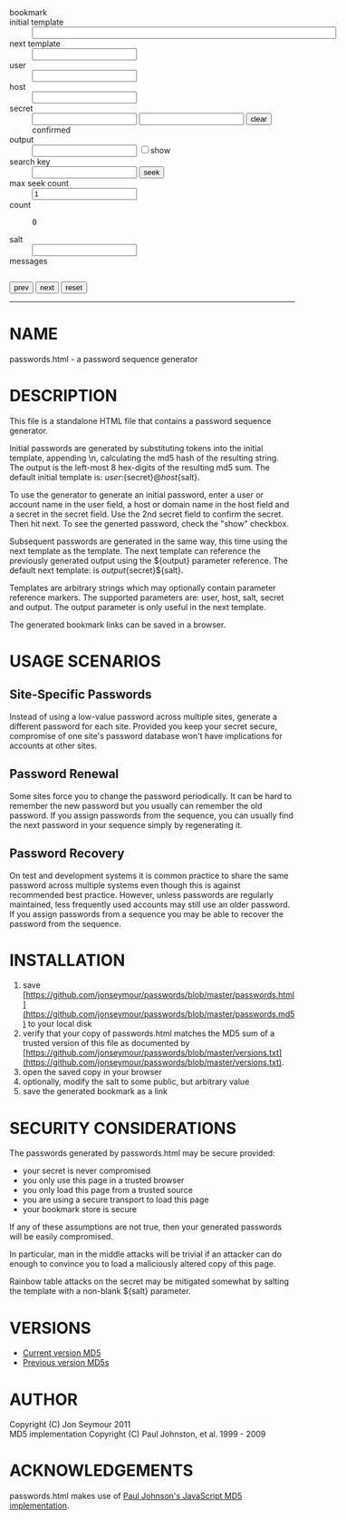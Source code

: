 <form name="generator" onsubmit="javascript: return false;">
<dl>
<dt>bookmark</dt>
<dd id="bookmark"></dd>
<dt>initial template</dt>
<dd>
<input name="initial_template" size="64" type="text">
</dd>
<dt>next template</dt>
<dd>
<input name="next_template" type="text">
</dd>
<dt>user</dt>
<dd>
<input name="user" type="text">
</dd>
<dt>host</dt>
<dd>
<input name="host" type="text">
</dd>
<dt>secret</dt>
<dd>
<input name="secret" type="password">
<input name="secret_confirm" type="password">
<input name="clear" value="clear" type="button">
<span id="confirmed">confirmed</span>
</dd>
<dt>output</dt>
<dd>
<input name="output" type="password">
<input name="show" value="true" type="checkbox">show
</dd>
<dt>search key</dt>
<dd>
<input name="search" type="password">
<input name="seek" value="seek" type="button">
</dd>
<dt>max seek count</dt>
<dd>
<input name="maxseekcount" value="1" type="text">
</dd>
<dt>count</dt>
<dd>
<pre id="count">0</pre>
</dd>
<dt>salt</dt>
<dd>
<input name="salt" type="text">
</dd>
<dt>messages</dt>
<dd>
<pre id="messages"></pre>
</dd>
</dl>
<input name="prev" value="prev" type="button">
<input name="next" value="next" type="button">
<input name="reset" value="reset" type="button">
</form>

<hr/>

NAME
====
passwords.html - a password sequence generator

DESCRIPTION
===========
This file is a standalone HTML file that contains a password sequence generator.

Initial passwords are generated by substituting tokens into the initial template, appending \n, calculating
the md5 hash of the resulting string. The output is the left-most 8 hex-digits of the
resulting md5 sum. The default initial template is: ${user}:${secret}@${host}${salt}.

To use the generator to generate an initial password, enter a user or account name in the user field, a host or domain name
in the host field and a secret in the secret field. Use the 2nd secret field to confirm the secret. Then hit next. To see
the generted password, check the "show" checkbox.

Subsequent passwords are generated in the same way, this time using the next template as the template.
The next template can reference the previously generated output using the ${output} parameter reference. 
The default next template: is ${output}${secret}${salt}.

Templates are arbitrary strings which may optionally contain parameter reference markers. The supported 
parameters are: user, host, salt, secret and output. The output parameter is only useful in the next template.

The generated bookmark links can be saved in a browser. 

USAGE SCENARIOS
===============
Site-Specific Passwords
-----------------------
Instead of using a low-value password across multiple sites, generate a different password for each
site. Provided you keep your secret secure, compromise of one site's password database won't have
implications for accounts at other sites.

Password Renewal
----------------
Some sites force you to change the password periodically. It can be hard to remember the new password but
you usually can remember the old password. If you assign passwords from the sequence, you can usually find
the next password in your sequence simply by regenerating it.

Password Recovery
-----------------
On test and development systems it is common practice to share the same password across multiple systems 
even though this is against recommended best practice. However, unless passwords are regularly maintained,
less frequently used accounts may still use an older password. If you assign passwords from a sequence
you may be able to recover the password from the sequence.

INSTALLATION
============
1. save [https://github.com/jonseymour/passwords/blob/master/passwords.html](https://github.com/jonseymour/passwords/blob/master/passwords.md5) to your local disk
2. verify that your copy of passwords.html matches the MD5 sum of a trusted version of this file as documented by [https://github.com/jonseymour/passwords/blob/master/versions.txt](https://github.com/jonseymour/passwords/blob/master/versions.txt).
3. open the saved copy in your browser
4. optionally, modify the salt to some public, but arbitrary value
5. save the generated bookmark as a link 

SECURITY CONSIDERATIONS
=======================
The passwords generated by passwords.html may be secure provided:

* your secret is never compromised
* you only use this page in a trusted browser
* you only load this page from a trusted source
* you are using a secure transport to load this page
* your bookmark store is secure

If any of these assumptions are not true, then your generated passwords will be easily compromised. 

In particular, man in the middle attacks will be trivial if an attacker can do enough to convince
you to load a maliciously altered copy of this page.

Rainbow table attacks on the secret may be mitigated somewhat by salting the template with a non-blank
${salt} parameter.

VERSIONS
========
* [Current version MD5](https://github.com/jonseymour/passwords/blob/master/passwords.md5)
* [Previous version MD5s](https://github.com/jonseymour/passwords/blob/master/versions.txt)

AUTHOR
======
Copyright (C) Jon Seymour 2011<br/>
MD5 implementation Copyright (C) Paul Johnston, et al. 1999 - 2009

ACKNOWLEDGEMENTS
================
passwords.html makes use of <a href="http://pajhome.org.uk/crypt/md5">Paul Johnson's JavaScript MD5 implementation</a>.

<script type="text/javascript">
/*
 * A JavaScript implementation of the RSA Data Security, Inc. MD5 Message
 * Digest Algorithm, as defined in RFC 1321.
 * Version 2.2-beta Copyright (C) Paul Johnston 1999 - 2009
 * Other contributors: Greg Holt, Andrew Kepert, Ydnar, Lostinet
 * Distributed under the BSD License
 * See http://pajhome.org.uk/crypt/md5 for more info.
 */

/*
 * Configurable variables. You may need to tweak these to be compatible with
 * the server-side, but the defaults work in most cases.
 */
var hexcase = 0;   /* hex output format. 0 - lowercase; 1 - uppercase        */
var b64pad  = "";  /* base-64 pad character. "=" for strict RFC compliance   */

/*
 * These are the functions you'll usually want to call
 * They take string arguments and return either hex or base-64 encoded strings
 */
function hex_md5(s)    { return rstr2hex(rstr_md5(str2rstr_utf8(s))); }
function b64_md5(s)    { return rstr2b64(rstr_md5(str2rstr_utf8(s))); }
function any_md5(s, e) { return rstr2any(rstr_md5(str2rstr_utf8(s)), e); }
function hex_hmac_md5(k, d)
  { return rstr2hex(rstr_hmac_md5(str2rstr_utf8(k), str2rstr_utf8(d))); }
function b64_hmac_md5(k, d)
  { return rstr2b64(rstr_hmac_md5(str2rstr_utf8(k), str2rstr_utf8(d))); }
function any_hmac_md5(k, d, e)
  { return rstr2any(rstr_hmac_md5(str2rstr_utf8(k), str2rstr_utf8(d)), e); }

/*
 * Perform a simple self-test to see if the VM is working
 */
function md5_vm_test()
{
  return hex_md5("abc").toLowerCase() == "900150983cd24fb0d6963f7d28e17f72";
}

/*
 * Calculate the MD5 of a raw string
 */
function rstr_md5(s)
{
  return binl2rstr(binl_md5(rstr2binl(s), s.length * 8));
}

/*
 * Calculate the HMAC-MD5, of a key and some data (raw strings)
 */
function rstr_hmac_md5(key, data)
{
  var bkey = rstr2binl(key);
  if(bkey.length > 16) bkey = binl_md5(bkey, key.length * 8);

  var ipad = Array(16), opad = Array(16);
  for(var i = 0; i < 16; i++)
  {
    ipad[i] = bkey[i] ^ 0x36363636;
    opad[i] = bkey[i] ^ 0x5C5C5C5C;
  }

  var hash = binl_md5(ipad.concat(rstr2binl(data)), 512 + data.length * 8);
  return binl2rstr(binl_md5(opad.concat(hash), 512 + 128));
}

/*
 * Convert a raw string to a hex string
 */
function rstr2hex(input)
{
  try { hexcase } catch(e) { hexcase=0; }
  var hex_tab = hexcase ? "0123456789ABCDEF" : "0123456789abcdef";
  var output = "";
  var x;
  for(var i = 0; i < input.length; i++)
  {
    x = input.charCodeAt(i);
    output += hex_tab.charAt((x >>> 4) & 0x0F)
           +  hex_tab.charAt( x        & 0x0F);
  }
  return output;
}

/*
 * Convert a raw string to a base-64 string
 */
function rstr2b64(input)
{
  try { b64pad } catch(e) { b64pad=''; }
  var tab = "ABCDEFGHIJKLMNOPQRSTUVWXYZabcdefghijklmnopqrstuvwxyz0123456789+/";
  var output = "";
  var len = input.length;
  for(var i = 0; i < len; i += 3)
  {
    var triplet = (input.charCodeAt(i) << 16)
                | (i + 1 < len ? input.charCodeAt(i+1) << 8 : 0)
                | (i + 2 < len ? input.charCodeAt(i+2)      : 0);
    for(var j = 0; j < 4; j++)
    {
      if(i * 8 + j * 6 > input.length * 8) output += b64pad;
      else output += tab.charAt((triplet >>> 6*(3-j)) & 0x3F);
    }
  }
  return output;
}

/*
 * Convert a raw string to an arbitrary string encoding
 */
function rstr2any(input, encoding)
{
  var divisor = encoding.length;
  var i, j, q, x, quotient;

  /* Convert to an array of 16-bit big-endian values, forming the dividend */
  var dividend = Array(Math.ceil(input.length / 2));
  for(i = 0; i < dividend.length; i++)
  {
    dividend[i] = (input.charCodeAt(i * 2) << 8) | input.charCodeAt(i * 2 + 1);
  }

  /*
   * Repeatedly perform a long division. The binary array forms the dividend,
   * the length of the encoding is the divisor. Once computed, the quotient
   * forms the dividend for the next step. All remainders are stored for later
   * use.
   */
  var full_length = Math.ceil(input.length * 8 /
                                    (Math.log(encoding.length) / Math.log(2)));
  var remainders = Array(full_length);
  for(j = 0; j < full_length; j++)
  {
    quotient = Array();
    x = 0;
    for(i = 0; i < dividend.length; i++)
    {
      x = (x << 16) + dividend[i];
      q = Math.floor(x / divisor);
      x -= q * divisor;
      if(quotient.length > 0 || q > 0)
        quotient[quotient.length] = q;
    }
    remainders[j] = x;
    dividend = quotient;
  }

  /* Convert the remainders to the output string */
  var output = "";
  for(i = remainders.length - 1; i >= 0; i--)
    output += encoding.charAt(remainders[i]);

  return output;
}

/*
 * Encode a string as utf-8.
 * For efficiency, this assumes the input is valid utf-16.
 */
function str2rstr_utf8(input)
{
  var output = "";
  var i = -1;
  var x, y;

  while(++i < input.length)
  {
    /* Decode utf-16 surrogate pairs */
    x = input.charCodeAt(i);
    y = i + 1 < input.length ? input.charCodeAt(i + 1) : 0;
    if(0xD800 <= x && x <= 0xDBFF && 0xDC00 <= y && y <= 0xDFFF)
    {
      x = 0x10000 + ((x & 0x03FF) << 10) + (y & 0x03FF);
      i++;
    }

    /* Encode output as utf-8 */
    if(x <= 0x7F)
      output += String.fromCharCode(x);
    else if(x <= 0x7FF)
      output += String.fromCharCode(0xC0 | ((x >>> 6 ) & 0x1F),
                                    0x80 | ( x         & 0x3F));
    else if(x <= 0xFFFF)
      output += String.fromCharCode(0xE0 | ((x >>> 12) & 0x0F),
                                    0x80 | ((x >>> 6 ) & 0x3F),
                                    0x80 | ( x         & 0x3F));
    else if(x <= 0x1FFFFF)
      output += String.fromCharCode(0xF0 | ((x >>> 18) & 0x07),
                                    0x80 | ((x >>> 12) & 0x3F),
                                    0x80 | ((x >>> 6 ) & 0x3F),
                                    0x80 | ( x         & 0x3F));
  }
  return output;
}

/*
 * Encode a string as utf-16
 */
function str2rstr_utf16le(input)
{
  var output = "";
  for(var i = 0; i < input.length; i++)
    output += String.fromCharCode( input.charCodeAt(i)        & 0xFF,
                                  (input.charCodeAt(i) >>> 8) & 0xFF);
  return output;
}

function str2rstr_utf16be(input)
{
  var output = "";
  for(var i = 0; i < input.length; i++)
    output += String.fromCharCode((input.charCodeAt(i) >>> 8) & 0xFF,
                                   input.charCodeAt(i)        & 0xFF);
  return output;
}

/*
 * Convert a raw string to an array of little-endian words
 * Characters >255 have their high-byte silently ignored.
 */
function rstr2binl(input)
{
  var output = Array(input.length >> 2);
  for(var i = 0; i < output.length; i++)
    output[i] = 0;
  for(var i = 0; i < input.length * 8; i += 8)
    output[i>>5] |= (input.charCodeAt(i / 8) & 0xFF) << (i%32);
  return output;
}

/*
 * Convert an array of little-endian words to a string
 */
function binl2rstr(input)
{
  var output = "";
  for(var i = 0; i < input.length * 32; i += 8)
    output += String.fromCharCode((input[i>>5] >>> (i % 32)) & 0xFF);
  return output;
}

/*
 * Calculate the MD5 of an array of little-endian words, and a bit length.
 */
function binl_md5(x, len)
{
  /* append padding */
  x[len >> 5] |= 0x80 << ((len) % 32);
  x[(((len + 64) >>> 9) << 4) + 14] = len;

  var a =  1732584193;
  var b = -271733879;
  var c = -1732584194;
  var d =  271733878;

  for(var i = 0; i < x.length; i += 16)
  {
    var olda = a;
    var oldb = b;
    var oldc = c;
    var oldd = d;

    a = md5_ff(a, b, c, d, x[i+ 0], 7 , -680876936);
    d = md5_ff(d, a, b, c, x[i+ 1], 12, -389564586);
    c = md5_ff(c, d, a, b, x[i+ 2], 17,  606105819);
    b = md5_ff(b, c, d, a, x[i+ 3], 22, -1044525330);
    a = md5_ff(a, b, c, d, x[i+ 4], 7 , -176418897);
    d = md5_ff(d, a, b, c, x[i+ 5], 12,  1200080426);
    c = md5_ff(c, d, a, b, x[i+ 6], 17, -1473231341);
    b = md5_ff(b, c, d, a, x[i+ 7], 22, -45705983);
    a = md5_ff(a, b, c, d, x[i+ 8], 7 ,  1770035416);
    d = md5_ff(d, a, b, c, x[i+ 9], 12, -1958414417);
    c = md5_ff(c, d, a, b, x[i+10], 17, -42063);
    b = md5_ff(b, c, d, a, x[i+11], 22, -1990404162);
    a = md5_ff(a, b, c, d, x[i+12], 7 ,  1804603682);
    d = md5_ff(d, a, b, c, x[i+13], 12, -40341101);
    c = md5_ff(c, d, a, b, x[i+14], 17, -1502002290);
    b = md5_ff(b, c, d, a, x[i+15], 22,  1236535329);

    a = md5_gg(a, b, c, d, x[i+ 1], 5 , -165796510);
    d = md5_gg(d, a, b, c, x[i+ 6], 9 , -1069501632);
    c = md5_gg(c, d, a, b, x[i+11], 14,  643717713);
    b = md5_gg(b, c, d, a, x[i+ 0], 20, -373897302);
    a = md5_gg(a, b, c, d, x[i+ 5], 5 , -701558691);
    d = md5_gg(d, a, b, c, x[i+10], 9 ,  38016083);
    c = md5_gg(c, d, a, b, x[i+15], 14, -660478335);
    b = md5_gg(b, c, d, a, x[i+ 4], 20, -405537848);
    a = md5_gg(a, b, c, d, x[i+ 9], 5 ,  568446438);
    d = md5_gg(d, a, b, c, x[i+14], 9 , -1019803690);
    c = md5_gg(c, d, a, b, x[i+ 3], 14, -187363961);
    b = md5_gg(b, c, d, a, x[i+ 8], 20,  1163531501);
    a = md5_gg(a, b, c, d, x[i+13], 5 , -1444681467);
    d = md5_gg(d, a, b, c, x[i+ 2], 9 , -51403784);
    c = md5_gg(c, d, a, b, x[i+ 7], 14,  1735328473);
    b = md5_gg(b, c, d, a, x[i+12], 20, -1926607734);

    a = md5_hh(a, b, c, d, x[i+ 5], 4 , -378558);
    d = md5_hh(d, a, b, c, x[i+ 8], 11, -2022574463);
    c = md5_hh(c, d, a, b, x[i+11], 16,  1839030562);
    b = md5_hh(b, c, d, a, x[i+14], 23, -35309556);
    a = md5_hh(a, b, c, d, x[i+ 1], 4 , -1530992060);
    d = md5_hh(d, a, b, c, x[i+ 4], 11,  1272893353);
    c = md5_hh(c, d, a, b, x[i+ 7], 16, -155497632);
    b = md5_hh(b, c, d, a, x[i+10], 23, -1094730640);
    a = md5_hh(a, b, c, d, x[i+13], 4 ,  681279174);
    d = md5_hh(d, a, b, c, x[i+ 0], 11, -358537222);
    c = md5_hh(c, d, a, b, x[i+ 3], 16, -722521979);
    b = md5_hh(b, c, d, a, x[i+ 6], 23,  76029189);
    a = md5_hh(a, b, c, d, x[i+ 9], 4 , -640364487);
    d = md5_hh(d, a, b, c, x[i+12], 11, -421815835);
    c = md5_hh(c, d, a, b, x[i+15], 16,  530742520);
    b = md5_hh(b, c, d, a, x[i+ 2], 23, -995338651);

    a = md5_ii(a, b, c, d, x[i+ 0], 6 , -198630844);
    d = md5_ii(d, a, b, c, x[i+ 7], 10,  1126891415);
    c = md5_ii(c, d, a, b, x[i+14], 15, -1416354905);
    b = md5_ii(b, c, d, a, x[i+ 5], 21, -57434055);
    a = md5_ii(a, b, c, d, x[i+12], 6 ,  1700485571);
    d = md5_ii(d, a, b, c, x[i+ 3], 10, -1894986606);
    c = md5_ii(c, d, a, b, x[i+10], 15, -1051523);
    b = md5_ii(b, c, d, a, x[i+ 1], 21, -2054922799);
    a = md5_ii(a, b, c, d, x[i+ 8], 6 ,  1873313359);
    d = md5_ii(d, a, b, c, x[i+15], 10, -30611744);
    c = md5_ii(c, d, a, b, x[i+ 6], 15, -1560198380);
    b = md5_ii(b, c, d, a, x[i+13], 21,  1309151649);
    a = md5_ii(a, b, c, d, x[i+ 4], 6 , -145523070);
    d = md5_ii(d, a, b, c, x[i+11], 10, -1120210379);
    c = md5_ii(c, d, a, b, x[i+ 2], 15,  718787259);
    b = md5_ii(b, c, d, a, x[i+ 9], 21, -343485551);

    a = safe_add(a, olda);
    b = safe_add(b, oldb);
    c = safe_add(c, oldc);
    d = safe_add(d, oldd);
  }
  return Array(a, b, c, d);
}

/*
 * These functions implement the four basic operations the algorithm uses.
 */
function md5_cmn(q, a, b, x, s, t)
{
  return safe_add(bit_rol(safe_add(safe_add(a, q), safe_add(x, t)), s),b);
}
function md5_ff(a, b, c, d, x, s, t)
{
  return md5_cmn((b & c) | ((~b) & d), a, b, x, s, t);
}
function md5_gg(a, b, c, d, x, s, t)
{
  return md5_cmn((b & d) | (c & (~d)), a, b, x, s, t);
}
function md5_hh(a, b, c, d, x, s, t)
{
  return md5_cmn(b ^ c ^ d, a, b, x, s, t);
}
function md5_ii(a, b, c, d, x, s, t)
{
  return md5_cmn(c ^ (b | (~d)), a, b, x, s, t);
}

/*
 * Add integers, wrapping at 2^32. This uses 16-bit operations internally
 * to work around bugs in some JS interpreters.
 */
function safe_add(x, y)
{
  var lsw = (x & 0xFFFF) + (y & 0xFFFF);
  var msw = (x >> 16) + (y >> 16) + (lsw >> 16);
  return (msw << 16) | (lsw & 0xFFFF);
}

/*
 * Bitwise rotate a 32-bit number to the left.
 */
function bit_rol(num, cnt)
{
  return (num << cnt) | (num >>> (32 - cnt));
}

</script>

<script type="text/javascript">
(function(){
   var form = document.forms["generator"];
   var messagePanel = document.getElementById("messages");
   var countPanel = document.getElementById("count");
   var bookmarkPanel = document.getElementById("bookmark");
   var confirmedPanel = document.getElementById("confirmed");
   var title = document.getElementById("title");
   var message="";
   var output="";
   var maxseekcount=1024;
   var count=0;
   var search;

   function read_form()
   {
      output=form['output'].value;
      maxseekcount=parseInt(form.maxseekcount.value);
      search=form['search'].value;
   }

   function update_form()
   {
      if (form.show.checked) {
         form['output'].type="text";
      } else {
         form['output'].type="password";
      }
      if (form.secret.value == form.secret_confirm.value) {
         confirmedPanel.innerHTML='confirmed'
      } else {
         confirmedPanel.innerHTML='not confirmed'
      }
      form.maxseekcount.value=maxseekcount;
      form.output.value=output;
      countPanel.innerHTML=count;
      messagePanel.innerHTML=message;
      bookmarkPanel.innerHTML="<a alt='bookmark' href='"+bookmark_url()+"'>"+bookmark_title()+"</a>";
      title.innerHTML=bookmark_title();
   }

   function bookmark_url()
   {
      var x=location.href.indexOf('?');
      var uri=x >= 0 ? location.href.substring(0,x) : location.href;
      return uri
		  +"?initial_template="+form.initial_template.value
		  +"&next_template="+form.next_template.value
		  +"&host="+form.host.value
		  +"&user="+form.user.value
		  +"&salt="+form.salt.value;
   }

   function bookmark_title()
   {
      var tmp="password generator"
      if (form.user.value != '') {
          tmp = tmp + " for " + form.user.value
      }
      if (form.host.value != '') {
          tmp = tmp + " @ " + form.host.value
      }
      return tmp;
   }

   function cycle()
   {
      var template = 
        (output=='') 
        ? form.initial_template.value      
        : form.next_template.value;
      var tmp;

      if (output!='') {
         tmp=form.next_template.value.replace('\${secret}', form.secret.value);
         tmp=tmp.replace('\${output}', output);
      } else {
         tmp=form.initial_template.value.replace('\${secret}', form.secret.value);
      }

      tmp=tmp.replace('\${user}', form.user.value);
      tmp=tmp.replace('\${salt}', form.salt.value);
      tmp=tmp.replace('\${host}', form.host.value);

      output=hex_md5(tmp+'\n').substring(0,8);
      count=count+1;
   }

   form.next.onclick=function() {
      read_form();
      cycle();
      update_form();
      return false;
   };


   form.prev.onclick=function() {
      read_form();
      maxseekcount=count > 0 ? count-1 : 0;
      count=0;
      output='';
      while (count < maxseekcount) {
         cycle();
      }
      update_form();
      return false;
   };

   form.seek.onclick=function() {
      read_form();
      if (count >= maxseekcount) {
         message="to go further, adjust max count";
      } else {
         while (count < maxseekcount && (output != search || search == '') ) {
            cycle();
         }
      }
      update_form();
   }

   form.reset.onclick=function() {
      count=0;
      maxseekcount=1024;
      output='';
      message='';
      update_form();
      return false;
   };

   form.clear.onclick=function() {
      form.secret.value='';
      form.secret_confirm.value='';
      read_form();
      update_form();
      return false;
   };

   form.search.onblur=update_form;			
   form.show.onchange=update_form;
   form.user.onblur=update_form;
   form.host.onblur=update_form;
   form.salt.onblur=update_form;
   form.secret.onblur=update_form;
   form.secret_confirm.onblur=update_form;

   function read_param(p,d)
   {
      var x=location.href.indexOf(p+"=");
      if (x>=0) {
         var y=location.href.indexOf('&', x+1);
         return y >= 0 ? location.href.substring(x+p.length+1,y) : location.href.substring(x+p.length+1);
      } else if (d) {
         return d;
      } else {
         return "";
      }
    
   }

   form.host.value=read_param('host');
   form.user.value=read_param('user');
   form.salt.value=read_param('salt');
   form.initial_template.value=read_param('initial_template', "${user}:${secret}@${host}${salt}");
   form.next_template.value=read_param('next_template', "${output}${secret}${salt}");

   update_form();

})();
</script>
